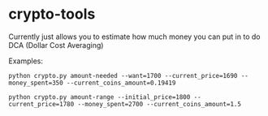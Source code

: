 # crypto-tools

Currently just allows you to estimate how much money you can put in to do DCA (Dollar Cost Averaging)

Examples:

`python crypto.py amount-needed --want=1700 --current_price=1690 --money_spent=350 --current_coins_amount=0.19419`

`python crypto.py amount-range --initial_price=1800 --current_price=1780 --money_spent=2700 --current_coins_amount=1.5`
